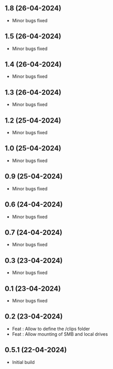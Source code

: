 ## 1.8 (26-04-2024)
- Minor bugs fixed
## 1.5 (26-04-2024)
- Minor bugs fixed
## 1.4 (26-04-2024)
- Minor bugs fixed
## 1.3 (26-04-2024)
- Minor bugs fixed
## 1.2 (25-04-2024)
- Minor bugs fixed
## 1.0 (25-04-2024)
- Minor bugs fixed
## 0.9 (25-04-2024)
- Minor bugs fixed
## 0.6 (24-04-2024)
- Minor bugs fixed
## 0.7 (24-04-2024)
- Minor bugs fixed
## 0.3 (23-04-2024)
- Minor bugs fixed
## 0.1 (23-04-2024)
- Minor bugs fixed
## 0.2 (23-04-2024)
- Feat : Allow to define the /clips folder
- Feat : Allow mounting of SMB and local drives

## 0.5.1 (22-04-2024)
- Initial build
